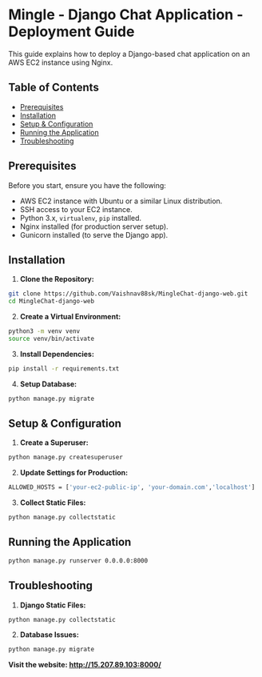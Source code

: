 # Mingle - Django Chat Application - Deployment Guide

This guide explains how to deploy a Django-based chat application on an AWS EC2 instance using Nginx.

## Table of Contents
- [Prerequisites](#prerequisites)
- [Installation](#installation)
- [Setup & Configuration](#setup--configuration)
- [Running the Application](#running-the-application)
- [Troubleshooting](#troubleshooting)

## Prerequisites

Before you start, ensure you have the following:
- AWS EC2 instance with Ubuntu or a similar Linux distribution.
- SSH access to your EC2 instance.
- Python 3.x, `virtualenv`, `pip` installed.
- Nginx installed (for production server setup).
- Gunicorn installed (to serve the Django app).

## Installation

1. **Clone the Repository:**

```bash
git clone https://github.com/Vaishnav88sk/MingleChat-django-web.git
cd MingleChat-django-web
```
2. **Create a Virtual Environment:**
```bash
python3 -m venv venv
source venv/bin/activate
```
3. **Install Dependencies:**
```bash
pip install -r requirements.txt
```
4. **Setup Database:**
```bash
python manage.py migrate
```

## Setup & Configuration

1. **Create a Superuser:**
```bash
python manage.py createsuperuser
```
2. **Update Settings for Production:**
```bash
ALLOWED_HOSTS = ['your-ec2-public-ip', 'your-domain.com','localhost']
```
3. **Collect Static Files:**
```bash
python manage.py collectstatic
```

## Running the Application

```bash
python manage.py runserver 0.0.0.0:8000
```

## Troubleshooting

1. **Django Static Files:**
```bash
python manage.py collectstatic
```

2. **Database Issues:**
```bash
python manage.py migrate
```

**Visit the website: http://15.207.89.103:8000/**
